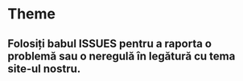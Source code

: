 # Theme

## Folosiți babul ISSUES pentru a raporta o problemă sau o neregulă în legătură cu tema site-ul nostru.
